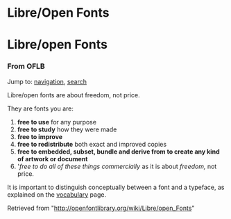<h1>Libre/Open Fonts</h1>

<div id="content">
		<a id="top" name="top"></a>
				<h1 class="firstHeading" id="firstHeading">Libre/open Fonts</h1>
		<div id="bodyContent">
			<h3 id="siteSub">From OFLB</h3>
			<div id="contentSub"></div>
									<div id="jump-to-nav">Jump to: <a href="#column-one">navigation</a>, <a href="#searchInput">search</a></div>			<!-- start content -->
			<p>Libre/open fonts are about freedom, not price. 
</p><p>They are fonts you are:
</p>
<ol><li> <b>free to use</b> for any purpose
</li><li> <b>free to study</b> how they were made
</li><li> <b>free to improve</b>
</li><li> <b>free to redistribute</b> both exact and improved copies
</li><li> <b>free to embedded, subset, bundle and derive from to create any kind of artwork or document</b>
</li><li> '<i>free to do all of these things commercially</i> as it is about <i>freedom,</i> not price.
</li></ol>
<p>It is important to distinguish conceptually between a font and a typeface, as explained on the <a title="Vocabulary" href="/wiki/Vocabulary">vocabulary</a> page.
</p>
<!-- 
NewPP limit report
Preprocessor node count: 1/1000000
Post-expand include size: 0/2097152 bytes
Template argument size: 0/2097152 bytes
Expensive parser function count: 0/100
-->

<!-- Saved in parser cache with key openfontlibrary-mw_:pcache:idhash:1554-0!1!0!!en!2!edit=0 and timestamp 20120323071714 -->
<div class="printfooter">
Retrieved from "<a href="http://openfontlibrary.org/wiki/Libre/open_Fonts">http://openfontlibrary.org/wiki/Libre/open_Fonts</a>"</div>
						<!-- end content -->
						<div class="visualClear"></div>
		</div>
	</div>